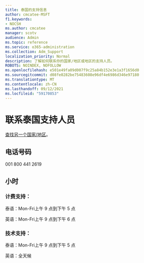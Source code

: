 ```yaml
---
title: 泰国的支持信息
author: cmcatee-MSFT
f1.keywords:
- NOCSH
ms.author: cmcatee
manager: scotv
audience: Admin
ms.topic: reference
ms.service: o365-administration
ms.collection: Adm_Support
localization_priority: Normal
description: 了解如何联系你的国家/地区或地区的支持人员。
ROBOTS: NOINDEX, NOFOLLOW
ms.openlocfilehash: e501e49fa09d007f9c25a84b152e3e1a3f1656d0
ms.sourcegitcommit: d08fe0282be75483608e96df4e6986d346e97180
ms.translationtype: MT
ms.contentlocale: zh-CN
ms.lasthandoff: 09/12/2021
ms.locfileid: "59170853"
---
```

# <a name="contact-support-for-thailand"></a>联系泰国支持人员

[查找另一个国家/地区](../../business-video/get-help-support.md)。

## <a name="phone-number"></a>电话号码
001 800 441 2619

## <a name="hours"></a>小时
### <a name="billing-support"></a>计费支持：

泰语：Mon-Fri上午 9 点到下午 5 点

英语：Mon-Fri上午 9 点到下午 6 点

### <a name="technical-support"></a>技术支持：

泰语：Mon-Fri上午 9 点到下午 5 点

英语：全天候
